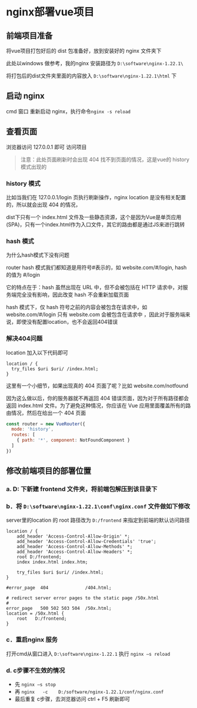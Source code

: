 # nginx部署vue项目
## 前端项目准备
将vue项目打包好后的 dist 包准备好，放到安装好的 nginx 文件夹下

此处以windows 做参考，我的nginx 安装路径为 `D:\software\nginx-1.22.1\`

将打包后的dist文件夹里面的内容放入 `D:\software\nginx-1.22.1\html` 下

## 启动 nginx
cmd 窗口 重新启动 nginx，执行命令`nginx -s reload`

## 查看页面
浏览器访问 127.0.0.1 即可 访问项目

> 注意：此处页面刷新时会出现 404 找不到页面的情况，这是vue的 history 模式出现的

### history 模式

比如当我们在 127.0.0.1/login 页执行刷新操作，nginx location 是没有相关配置的，所以就会出现 404 的情况，

dist下只有一个 index.html 文件及一些静态资源，这个是因为Vue是单页应用(SPA)，只有一个index.html作为入口文件，其它的路由都是通过JS来进行跳转

### hash 模式
为什么hash模式下没有问题

router hash 模式我们都知道是用符号#表示的，如  website.com/#/login, hash 的值为 #/login

它的特点在于：hash 虽然出现在 URL 中，但不会被包括在 HTTP 请求中，对服务端完全没有影响，因此改变 hash 不会重新加载页面

hash 模式下，仅 hash 符号之前的内容会被包含在请求中，如 website.com/#/login 只有 website.com 会被包含在请求中 ，因此对于服务端来说，即使没有配置location，也不会返回404错误

### 解决404问题
location 加入以下代码即可
```nginx
location / {
  try_files $uri $uri/ /index.html;
}
```

这里有一个小细节，如果出现真的 404 页面了呢？比如 website.com/notfound

因为这么做以后，你的服务器就不再返回 404 错误页面，因为对于所有路径都会返回 index.html 文件。为了避免这种情况，你应该在 Vue 应用里面覆盖所有的路由情况，然后在给出一个 404 页面

```js
const router = new VueRouter({
  mode: 'history',
  routes: [
    { path: '*', component: NotFoundComponent }
  ]
})
```

## 修改前端项目的部署位置
### a. D: 下新建 frontend 文件夹，将前端包解压到该目录下
### b．将 `D:\software\nginx-1.22.1\conf\nginx.conf` 文件做如下修改
server里的location 的 root 路径改为 `D:/frontend` 来指定到前端的默认访问路径
```nginx
location / {
    add_header 'Access-Control-Allow-Origin' *;
    add_header 'Access-Control-Allow-Credentials' 'true';
    add_header 'Access-Control-Allow-Methods' *;
    add_header 'Access-Control-Allow-Headers' *;
    root D:/frontend;
    index index.html index.htm;

    try_files $uri $uri/ /index.html;
}

#error_page  404              /404.html;

# redirect server error pages to the static page /50x.html
#
error_page   500 502 503 504  /50x.html;
location = /50x.html {
    root   D:/frontend;
}
```
### c．重启nginx 服务
打开cmd从窗口进入 `D:\software\nginx-1.22.1` 执行 `nginx –s reload`
### d. c步骤不生效的情况
- 先  `nginx –s stop`
- 再 `nginx   -c    D:/software/nginx-1.22.1/conf/nginx.conf`
- 最后重复 c步骤，去浏览器访问 ctrl + F5 刷新即可

